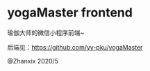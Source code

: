 # yogaMaster frontend		

瑜伽大师的微信小程序前端~	

后端见：https://github.com/yy-pku/yogaMaster


@Zhanxix 2020/5
